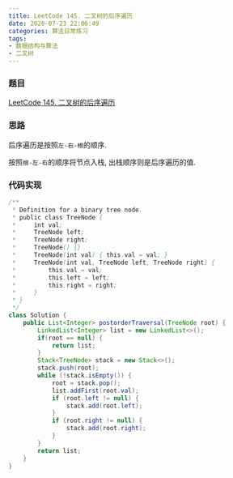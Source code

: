```yaml
---
title: LeetCode 145. 二叉树的后序遍历
date: 2020-07-23 22:06:49
categories: 算法日常练习
tags:
- 数据结构与算法
- 二叉树
---
```


### 题目

[LeetCode 145. 二叉树的后序遍历](https://leetcode-cn.com/problems/binary-tree-postorder-traversal/)

### 思路

后序遍历是按照`左-右-根`的顺序.

按照`根-左-右`的顺序将节点入栈, 出栈顺序则是后序遍历的值.

### 代码实现

```java
/**
 * Definition for a binary tree node.
 * public class TreeNode {
 *     int val;
 *     TreeNode left;
 *     TreeNode right;
 *     TreeNode() {}
 *     TreeNode(int val) { this.val = val; }
 *     TreeNode(int val, TreeNode left, TreeNode right) {
 *         this.val = val;
 *         this.left = left;
 *         this.right = right;
 *     }
 * }
 */
class Solution {
    public List<Integer> postorderTraversal(TreeNode root) {
        LinkedList<Integer> list = new LinkedList<>();
        if(root == null) {
            return list;
        }
        Stack<TreeNode> stack = new Stack<>();
        stack.push(root);
        while (!stack.isEmpty()) {
            root = stack.pop();
            list.addFirst(root.val);
            if (root.left != null) {
                stack.add(root.left);
            }
            if (root.right != null) {
                stack.add(root.right);
            }
        }
        return list;
    }
}
```
